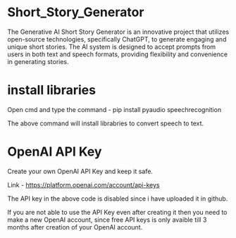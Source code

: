 # Short_Story_Generator
The Generative AI Short Story Generator is an innovative project that utilizes open-source technologies, specifically ChatGPT, to generate engaging and unique short stories. The AI system is designed to accept prompts from users in both text and speech formats, providing flexibility and convenience in generating stories.
# install libraries
Open cmd and type the command - pip install pyaudio speechrecognition

The above command will install librabries to convert speech to text.

# OpenAI API Key
Create your own OpenAI API Key and keep it safe.

Link - https://platform.openai.com/account/api-keys

The API key in the above code is disabled since i have uploaded it in github.

If you are not able to use the API Key even after creating it then you need to make a new OpenAI account, since free API keys is only avaible till 3 months after creation of your OpenAI account.
